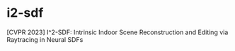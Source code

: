# i2-sdf
[CVPR 2023] I^2-SDF: Intrinsic Indoor Scene Reconstruction and Editing via Raytracing in Neural SDFs
